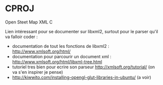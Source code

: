# CPROJ
Open Steet Map XML C

Lien intéressant pour se documenter sur libxml2, surtout pour le parser qu'il va falloir coder :
- documentation de tout les fonctions de libxml2 : http://www.xmlsoft.org/html/
- documentation pour parcourir un document xml :  http://www.xmlsoft.org/html/libxml-tree.html
- tutoriel tres bien pour ecrire son parseur http://xmlsoft.org/tutorial/ (on va s'en inspirer je pense)
- http://kiwwito.com/installing-opengl-glut-libraries-in-ubuntu/ (a voir)
